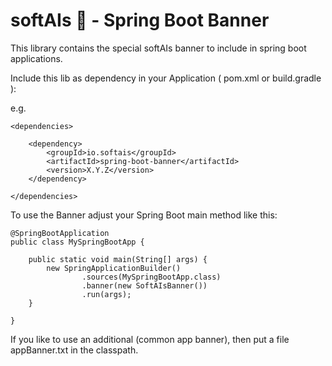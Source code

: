 # softAIs 🍦 - Spring Boot Banner 

This library contains the special softAIs banner to include in spring boot applications. 

Include this lib as dependency in your Application ( pom.xml or build.gradle ):

e.g.
```
<dependencies>

    <dependency>
        <groupId>io.softais</groupId>
        <artifactId>spring-boot-banner</artifactId>
        <version>X.Y.Z</version>
    </dependency>

</dependencies>
```

To use the Banner adjust your Spring Boot main method like this:

```
@SpringBootApplication
public class MySpringBootApp {

	public static void main(String[] args) {
		new SpringApplicationBuilder()
				.sources(MySpringBootApp.class)
				.banner(new SoftAIsBanner())
				.run(args);
	}

}
```

If you like to use an additional (common app banner), then put a file appBanner.txt in the classpath.